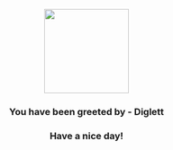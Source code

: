 <p align="center">
    <img src="https://raw.githubusercontent.com/PokeAPI/sprites/master/sprites/pokemon/50.png" width="150" height="150">
</p>
<h3 align="center">You have been greeted by - <b>Diglett</b></h3>
<h3 align="center">Have a nice day!</h3>

